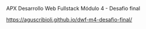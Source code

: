 APX Desarrollo Web Fullstack Módulo 4 - Desafio final

https://aguscribioli.github.io/dwf-m4-desafio-final/
